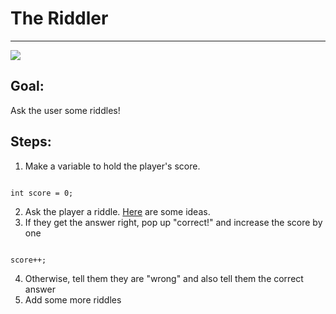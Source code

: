 

# The Riddler

<hr/>
<img src="./images/riddler.jpg"/>

## Goal:

Ask the user some riddles!

## Steps:

1. Make a variable to hold the player's score.
```

int score = 0;
```
2. Ask the player a riddle. [Here](http://brainden.com/logic-riddles.htm) are some ideas.
3. If they get the answer right, pop up "correct!" and increase the score by one
```

score++;
```
4. Otherwise, tell them they are "wrong" and also tell them the correct answer
5. Add some more riddles



